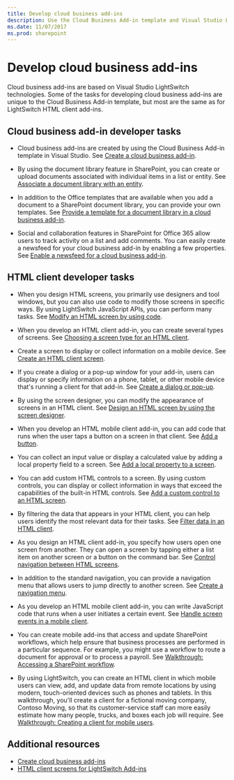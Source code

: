 ```yaml
---
title: Develop cloud business add-ins
description: Use the Cloud Business Add-in template and Visual Studio LightSwitch technologies to develop cloud business add-ins.
ms.date: 11/07/2017
ms.prod: sharepoint
---
```


# Develop cloud business add-ins

Cloud business add-ins are based on Visual Studio LightSwitch technologies. Some of the tasks for developing cloud business add-ins are unique to the Cloud Business Add-in template, but most are the same as for LightSwitch HTML client add-ins.

## Cloud business add-in developer tasks

- Cloud business add-ins are created by using the Cloud Business Add-in template in Visual Studio. See [Create a cloud business add-in](create-a-cloud-business-add-in.md).

- By using the document library feature in SharePoint, you can create or upload documents associated with individual items in a list or entity. See [Associate a document library with an entity](associate-a-document-library-with-an-entity.md).

- In addition to the Office templates that are available when you add a document to a SharePoint document library, you can provide your own templates. See [Provide a template for a document library in a cloud business add-in](provide-a-template-for-a-document-library-in-a-cloud-business-add-in.md).

- Social and collaboration features in SharePoint for Office 365 allow users to track activity on a list and add comments. You can easily create a newsfeed for your cloud business add-in by enabling a few properties. See [Enable a newsfeed for a cloud business add-in](enable-a-newsfeed-for-a-cloud-business-add-in.md).

## HTML client developer tasks

- When you design HTML screens, you primarily use designers and tool windows, but you can also use code to modify those screens in specific ways. By using LightSwitch JavaScript APIs, you can perform many tasks. See [Modify an HTML screen by using code](http://msdn.microsoft.com/en-us/library/jj733572.aspx).

- When you develop an HTML client add-in, you can create several types of screens. See [Choosing a screen type for an HTML client](http://msdn.microsoft.com/en-us/library/jj713590.aspx).

- Create a screen to display or collect information on a mobile device. See [Create an HTML client screen](http://msdn.microsoft.com/en-us/library/jj713589.aspx).

- If you create a dialog or a pop-up window for your add-in, users can display or specify information on a phone, tablet, or other mobile device that's running a client for that add-in. See [Create a dialog or pop-up](http://msdn.microsoft.com/en-us/library/jj713587.aspx).

- By using the screen designer, you can modify the appearance of screens in an HTML client. See [Design an HTML screen by using the screen designer](http://msdn.microsoft.com/en-us/library/jj733575.aspx).

- When you develop an HTML mobile client add-in, you can add code that runs when the user taps a button on a screen in that client. See [Add a button](http://msdn.microsoft.com/en-us/library/jj733573.aspx).

- You can collect an input value or display a calculated value by adding a local property field to a screen. See [Add a local property to a screen](http://msdn.microsoft.com/en-us/library/jj733571.aspx).

- You can add custom HTML controls to a screen. By using custom controls, you can display or collect information in ways that exceed the capabilities of the built-in HTML controls. See [Add a custom control to an HTML screen](http://msdn.microsoft.com/en-us/library/jj733569.aspx).

- By filtering the data that appears in your HTML client, you can help users identify the most relevant data for their tasks. See [Filter data in an HTML client](http://msdn.microsoft.com/en-us/library/jj733574.aspx).

- As you design an HTML client add-in, you specify how users open one screen from another. They can open a screen by tapping either a list item on another screen or a button on the command bar. See [Control navigation between HTML screens](http://msdn.microsoft.com/en-us/library/jj733570.aspx).

- In addition to the standard navigation, you can provide a navigation menu that allows users to jump directly to another screen. See [Create a navigation menu](http://msdn.microsoft.com/en-us/library/dn546744.aspx).

- As you develop an HTML mobile client add-in, you can write JavaScript code that runs when a user initiates a certain event. See [Handle screen events in a mobile client](http://msdn.microsoft.com/en-us/library/jj863131.aspx).

- You can create mobile add-ins that access and update SharePoint workflows, which help ensure that business processes are performed in a particular sequence. For example, you might use a workflow to route a document for approval or to process a payroll. See [Walkthrough: Accessing a SharePoint workflow](http://msdn.microsoft.com/en-us/library/dn282437.aspx).

- By using LightSwitch, you can create an HTML client in which mobile users can view, add, and update data from remote locations by using modern, touch-oriented devices such as phones and tablets. In this walkthrough, you'll create a client for a fictional moving company, Contoso Moving, so that its customer-service staff can more easily estimate how many people, trucks, and boxes each job will require. See [Walkthrough: Creating a client for mobile users](http://msdn.microsoft.com/en-us/library/jj674624.aspx).

## Additional resources
<a name="bk_addresources"> </a>

-  [Create cloud business add-ins](create-cloud-business-add-ins.md)
-  [HTML client screens for LightSwitch Add-ins](http://msdn.microsoft.com/en-us/library/jj674623.aspx)
    
 

